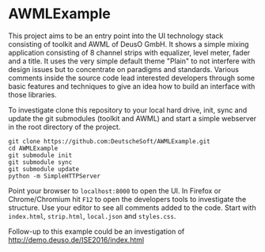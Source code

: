 # AWMLExample

This project aims to be an entry point into the UI technology stack consisting of toolkit and AWML of DeusO GmbH. It shows a simple mixing application consisting of 8 channel strips with equalizer, level meter, fader and a title. It uses the very simple default theme "Plain" to not interfere with design issues but to concentrate on paradigms and standards. Various comments inside the source code lead interested developers through some basic features and techniques to give an idea how to build an interface with those libraries.

To investigate clone this repository to your local hard drive, init, sync and update the git submodules (toolkit and AWML) and start a simple webserver in the root directory of the project.

```
git clone https://github.com:DeutscheSoft/AWMLExample.git
cd AWMLExample
git submodule init
git submodule sync
git submodule update
python -m SimpleHTTPServer
```

Point your browser to `localhost:8000` to open the UI. In Firefox or Chrome/Chromium hit `F12` to open the developers tools to investigate the structure. Use your editor to see all comments added to the code. Start with `index.html`, `strip.html`, `local.json` and `styles.css`.

Follow-up to this example could be an investigation of http://demo.deuso.de/ISE2016/index.html
